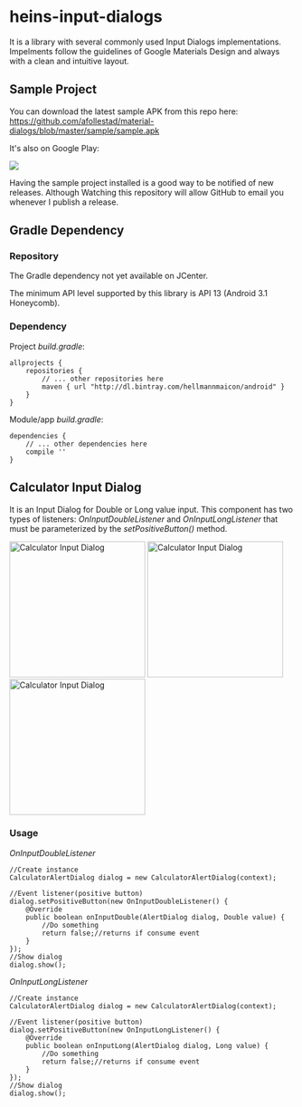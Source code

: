 # heins-input-dialogs
It is a library with several commonly used Input Dialogs implementations. Impelments follow the guidelines of Google Materials Design and always with a clean and intuitive layout.

## Sample Project
You can download the latest sample APK from this repo here: https://github.com/afollestad/material-dialogs/blob/master/sample/sample.apk

It's also on Google Play:

<a href="https://play.google.com/store/apps/details?id=br.com.forusers.heinsinputdialogs">
    <img src="https://play.google.com/intl/en_us/badges/images/badge_new.png"/>
</a>

Having the sample project installed is a good way to be notified of new releases. Although Watching this repository will allow GitHub to email you whenever I publish a release.

## Gradle Dependency
### Repository
The Gradle dependency not yet available on JCenter.

The minimum API level supported by this library is API 13 (Android 3.1 Honeycomb).

### Dependency
Project _build.gradle_:
```
allprojects {
    repositories {
        // ... other repositories here
        maven { url "http://dl.bintray.com/hellmannmaicon/android" }
    }
}
```
Module/app _build.gradle_:
```
dependencies {
    // ... other dependencies here
    compile ''
}
```

## Calculator Input Dialog
It is an Input Dialog for Double or Long value input.
This component has two types of listeners: _OnInputDoubleListener_ and _OnInputLongListener_ that must be parameterized by the _setPositiveButton()_ method.

<img src="https://github.com/maiconhellmann/heins-input-dialogs/blob/master/docs/heins_input_dialogs.png" alt="Calculator Input Dialog" width="240px">
<img src="https://github.com/maiconhellmann/heins-input-dialogs/blob/master/docs/calculator_input01.png" alt="Calculator Input Dialog" width="240px">
<img src="https://github.com/maiconhellmann/heins-input-dialogs/blob/master/docs/calculator_input02.png" alt="Calculator Input Dialog" width="240px">

### Usage
_OnInputDoubleListener_  
```
//Create instance
CalculatorAlertDialog dialog = new CalculatorAlertDialog(context);

//Event listener(positive button)
dialog.setPositiveButton(new OnInputDoubleListener() {
    @Override
    public boolean onInputDouble(AlertDialog dialog, Double value) {
        //Do something
        return false;//returns if consume event
    }
});
//Show dialog
dialog.show();
```

_OnInputLongListener_  
```
//Create instance
CalculatorAlertDialog dialog = new CalculatorAlertDialog(context);

//Event listener(positive button)
dialog.setPositiveButton(new OnInputLongListener() {
    @Override
    public boolean onInputLong(AlertDialog dialog, Long value) {
        //Do something
        return false;//returns if consume event
    }
});
//Show dialog
dialog.show();
```

